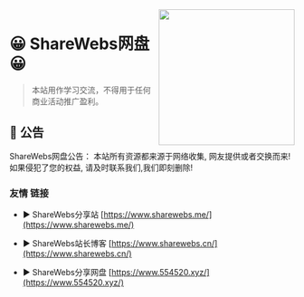 <img align="right" width="240" src="https://www.sharewebs.me/wp-content/uploads/2022/02/cropped-023c9fd8-1d84-4e57-9dcc-e02fb0fcf8ba-300x300.jpg">

# 😀 ShareWebs网盘 😀 


> 本站用作学习交流，不得用于任何商业活动推广盈利。

## 🎤 公告

ShareWebs网盘公告： 本站所有资源都来源于网络收集, 网友提供或者交换而来! 如果侵犯了您的权益, 请及时联系我们,我们即刻删除!

### 友情 链接

- ▶ ShareWebs分享站 [https://www.sharewebs.me/](https://www.sharewebs.me/) 

- ▶ ShareWebs站长博客 [https://www.sharewebs.cn/](https://www.sharewebs.cn/) 

- ▶ ShareWebs分享网盘 [https://www.554520.xyz/](https://www.554520.xyz/) 